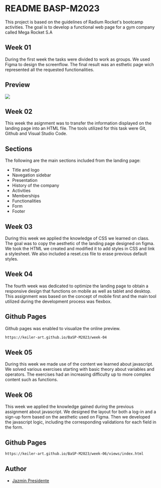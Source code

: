 
# README BASP-M2023

This project is based on the guidelines of Radium Rocket's bootcamp activities. The goal is to develop a functional web page for a gym company called Mega Rocket S.A


## Week 01
During the first week the tasks were divided to work as groups. We used Figma to design the screenflow. The final result was an esthetic page wich represented all the requested functionalities.
## Preview

![](https://github.com/keiler-art/BaSP-M2023/blob/master/assets/img/mega-rocket.gif)

## Week 02
This week the asignment was to transfer the information displayed on the landing page into an HTML file. The tools utilized for this task were Git, Github and Visual Studio Code.
## Sections
The following are the main sections included from the landing page:

- Title and logo
- Navegation sidebar
- Presentation
- History of the company
- Activities
- Memberships
- Functionalities
- Form
- Footer

## Week 03
During this week we applied the knowledge of CSS we learned on class. The goal was to copy the aesthetic of the landing page designed on figma. We took the HTML we created and modified it to add styles in CSS and link a stylesheet. We also included a reset.css file to erase previous default styles.

## Week 04
The fourth week was dedicated to optimize the landing page to obtain a responsive design that functions on mobile as well as tablet and desktop. This assignment was based on the concept of mobile first and the main tool utilized during the development process was flexbox.

## Github Pages
Github pages was enabled to visualize the online preview.
```bash
https://keiler-art.github.io/BaSP-M2023/week-04
```
## Week 05
During this week we made use of the content we learned about javascript. We solved various exercises starting with basic theory about variables and operators. The exercises had an increasing difficulty up to more complex content such as functions.

## Week 06
This week we applied the knowledge gained during the previous assignment about javascript. We designed the layout for both a log-in and a sign-up form based on the aesthetic used on Figma. Then we developed the javascript logic, including the corresponding validations for each field in the form.

## Github Pages
```bash
https://keiler-art.github.io/BaSP-M2023/week-06/views/index.html
```

## Author

- [Jazmin Presidente](https://www.github.com/keiler-art)

